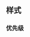<!--
 * @Author: your name
 * @Date: 2020-03-04 14:47:11
 * @LastEditTime: 2020-03-04 14:47:31
 * @LastEditors: Please set LastEditors
 * @Description: In User Settings Edit
 * @FilePath: \vue-note\CSS\style.md
 -->
## 样式

### 优先级